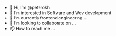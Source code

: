 - 👋 Hi, I’m @peterokh
- 👀 I’m interested in Software and Wev development 
- 🌱 I’m currently frontend engineering ...
- 💞️ I’m looking to collaborate on ...
- 📫 How to reach me ...

<!---
peterokh/peterokh is a ✨ special ✨ repository because its `README.md` (this file) appears on your GitHub profile.
You can click the Preview link to take a look at your changes.
--->
